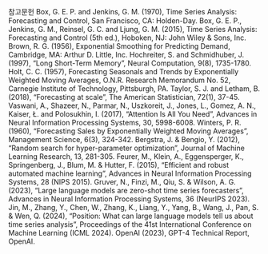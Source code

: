 참고문헌
Box, G. E. P. and Jenkins, G. M. (1970), Time Series Analysis: Forecasting and Control, San Francisco, CA: Holden-Day.
Box, G. E. P., Jenkins, G. M., Reinsel, G. C. and Ljung, G. M. (2015), Time Series Analysis: Forecasting and Control (5th ed.), Hoboken, NJ: John Wiley & Sons, Inc.
Brown, R. G. (1956), Exponential Smoothing for Predicting Demand, Cambridge, MA: Arthur D. Little, Inc.
Hochreiter, S. and Schmidhuber, J. (1997), “Long Short-Term Memory”, Neural Computation, 9(8), 1735-1780.
Holt, C. C. (1957), Forecasting Seasonals and Trends by Exponentially Weighted Moving Averages, O.N.R. Research Memorandum No. 52, Carnegie Institute of Technology, Pittsburgh, PA.
Taylor, S. J. and Letham, B. (2018), “Forecasting at scale”, The American Statistician, 72(1), 37-45.
Vaswani, A., Shazeer, N., Parmar, N., Uszkoreit, J., Jones, L., Gomez, A. N., Kaiser, Ł. and Polosukhin, I. (2017), “Attention Is All You Need”, Advances in Neural Information Processing Systems, 30, 5998-6008.
Winters, P. R. (1960), “Forecasting Sales by Exponentially Weighted Moving Averages”, Management Science, 6(3), 324-342.
Bergstra, J. & Bengio, Y. (2012), “Random search for hyper-parameter optimization”, Journal of Machine Learning Research, 13, 281-305.
Feurer, M., Klein, A., Eggensperger, K., Springenberg, J., Blum, M. & Hutter, F. (2015), “Efficient and robust automated machine learning”, Advances in Neural Information Processing Systems, 28 (NIPS 2015).
Gruver, N., Finzi, M., Qiu, S. & Wilson, A. G. (2023), “Large language models are zero-shot time series forecasters”, Advances in Neural Information Processing Systems, 36 (NeurIPS 2023).
Jin, M., Zhang, Y., Chen, W., Zhang, K., Liang, Y., Yang, B., Wang, J., Pan, S. & Wen, Q. (2024), “Position: What can large language models tell us about time series analysis”, Proceedings of the 41st International Conference on Machine Learning (ICML 2024).
OpenAI (2023), GPT-4 Technical Report, OpenAI.
